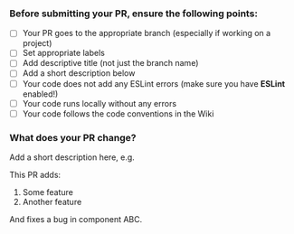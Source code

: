 ### Before submitting your PR, ensure the following points:
- [ ] Your PR goes to the appropriate branch (especially if working on a project)
- [ ] Set appropriate labels
- [ ] Add descriptive title (not just the branch name)
- [ ] Add a short description below
- [ ] Your code does not add any ESLint errors (make sure you have **ESLint** enabled!)
- [ ] Your code runs locally without any errors
- [ ] Your code follows the code conventions in the Wiki

[//]: <> (For the future: **Note:** If you do not check these items, your pull request may be closed automatically.)

### What does your PR change?

Add a short description here, e.g.

This PR adds:
1. Some feature
2. Another feature

And fixes a bug in component ABC.
